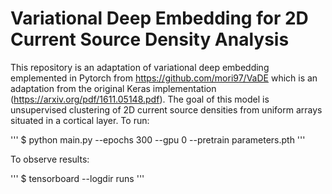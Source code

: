 # Variational Deep Embedding for 2D Current Source Density Analysis

This repository is an adaptation of variational deep embedding emplemented in Pytorch from https://github.com/mori97/VaDE which is an adaptation from the original Keras implementation (https://arxiv.org/pdf/1611.05148.pdf). The goal of this model is unsupervised clustering of 2D current source densities from uniform arrays situated in a cortical layer. To run:

'''
$ python main.py --epochs 300 --gpu 0 --pretrain parameters.pth
'''

To observe results:

'''
$ tensorboard --logdir runs
'''

